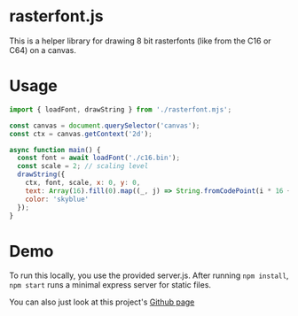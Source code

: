 # rasterfont.js

This is a helper library for drawing 8 bit rasterfonts (like from the C16 or C64) on a canvas.

# Usage

```js
import { loadFont, drawString } from './rasterfont.mjs';

const canvas = document.querySelector('canvas');
const ctx = canvas.getContext('2d');

async function main() {
  const font = await loadFont('./c16.bin');
  const scale = 2; // scaling level
  drawString({
    ctx, font, scale, x: 0, y: 0,
    text: Array(16).fill(0).map((_, j) => String.fromCodePoint(i * 16 + j)).join(''),
    color: 'skyblue'
  });
}
```

# Demo

To run this locally, you use the provided server.js. After running `npm install`, `npm start` runs a minimal express server for static files. 

You can also just look at this project's [Github page](https://terabaud.github.io/rasterfont.js/)